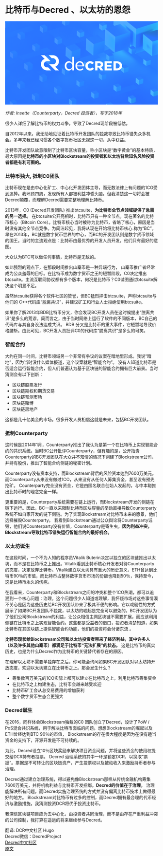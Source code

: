 # 比特币与Decred 、以太坊的恩怨

![stakey](img/btc_dcr_history/header.png)

*作者: Insette（Counterparty，Decred 投资者），写于2018年* 


很少人详细了解比特币的权力斗争，导致了Decred现阶段被低估。

自2012年以来，我无助地见证着比特币开发团队的独裁导致比特币错失众多机会。多年来我已经习惯各个数字货币社区无视这一切，从中获益。

比特币开发团队故意限制了比特币区块容量，称小区块是“数字黄金”的基本特质，最大原因是**比特币的小区块对Blockstream的投资者和以太坊背后知名风险投资者都是有利可图的。** 

### 比特币独大, 抵制C0团队

比特币现在是由中心化矿工、中心化开发团体主导，而无数法律上有问题的1CO受到追捧。我环顾四周，发现所有人都被利益冲昏头脑。但我清楚这一切将会被Decred颠覆，而理解Decred需要完整地理解比特币。

2013年，C0 (Decred开发团队) 推出btcsuite，**为比特币全节点领域提供了急需的另一选择。** 在btcsuite公开亮相时，比特币只有一种全节点，现在著名的比特币核心（Bitcoin Core）。比特币核心当时被称为比特币，省略了核心，原因是当时没有其他全节点竞争。为简洁起见，我将从现在开始将比特币核心 称为“BC”。早在2013年，BC就是数字货币世界的中心，而BC的开发团队则是数字货币领域的国王。当时的主流观点是：比特币由最优秀的开发人员开发，他们只有最好的意图。

大众认为BTC可以做任何事情，比特币是无敌的。
 
如此强烈的观点下，在那段时间推出山寨币是一种异端行为， 山寨币推广者经常成为公众羞辱的目标。在比特币成为数字货币之王的短暂阶段，C0决定推出btcsuite。主流互联网协议都有多个版本，何况是比特币？C0试图通过btcsuite解决这个明显不足。

虽然btcsuite获得各个软件社区的赞誉，但BC猛烈抨击btcsuite，声称btcsuite与他们的 C++代码库“脱离共识”，并建议矿工和行业人士拒绝使用btcsuite。

如果你了解2013年BDB比特币分叉，你会发现BC开发人员在这时候提出“脱离共识”是多么的荒谬。简而言之，由于当时网络上运行了软件的不同版本，BC自己的代码库与其自身没法达成共识。 BDB 分叉是比特币的重大事件，它短暂地导致价格腰斩。由此可见，BC开发人员批评C0的代码库“脱离共识”是多么的可笑。

### 智能合约

大约在同一时间，比特币领域另一个非常有争议的议案在暗地里形成。我说“暗地”，因为当时没什么媒体报道，这个议案就是“智能合约”。
没有人知道比特币是否适合运行智能合约，但人们普遍认为基于区块链的智能合约拥有巨大前景。当时猜测会有以下创新：

* 区块链股票发行
* 区块链期权和期货交易
* 区块链预测市场
* 区块链赌博
* 区块链房地产

这都是几十亿美金的市场。很多开发人员相信这就是未来，包括BC开发团队。

### 抵制Counterparty

这时候是2014年1月，Counterparty推出了我认为是第一个在比特币上实现智能合约的共识系统。当时BC公开批评Counterparty，但有趣的是，公开指责Counterparty的BC开发团队在大众并不知情的情况下创建了Blockstream公司，并持有股份，推出了智能合约侧链的秘密计划。

Counterparty没有资本支持，而Blockstream背后的风险资本达到7600万美元。而Counterparty从来没有做过1CO，从来没有从任何人筹集资金，甚至没有预先挖矿。 Counterparty完全没有资金，它是由匿名联合创始人发起的，与中本聪推出比特币时的理念完全一样。

更重要的是，Counterparty系统需要在链上运行，而Blockstream开发的侧链在链下运行。因此，BC一直以来限制比特币区块容量的举动直接导致Counterparty系统不如自家开发的链下侧链。为了实现Blockstream对比特币未来的愿景，他们选择摧毁Counterparty。 我看到Blockstream通过公众舆论将Counterparty诋毁，他们说Counterparty没有价值，Counterparty是寄生虫。**因为利益冲突，Blockstream导致比特币错失运行智能合约的最好机会。** 

### 以太坊诞生

在这段时间，一个不为人知的程序员Vitalik Buterin决定以独立的区块链推出以太坊，而不是在比特币之上推出。Vitalik看到比特币核心开发者对待Counterparty的态度，决定放弃比特币。Vitalik建立以太坊具有重大的历史意义，ETH曾达到比特币90％的市值，而比特币占整体数字货币市场的份额也降到50％，保持至今，这是比特币永久的伤疤。

在我看来，Counterparty和Blockstream之间的冲突和整个1CO热潮，都可以追溯到一个核心问题：治理。这个问题很少人知道或理解，我怀疑市场对这些事情漠不关心是因为这些历史给BC开发团队带来了极其不便的影响。它以戏剧性的方式展示了如果BC开发团队不独裁，以太坊的崛起是完全可以避免的。BC开发团队为了他们公司Blockstream的利益，让公众相信主网区块链不需要扩展，而应该利用侧链在比特币之上实现智能合约。这些都是受益者的借口，投资者清楚知道，如果比特币在其区块链上提供智能合约功能，他们的投资将会付诸东流 。

**比特币现状给Blockstream公司和以太坊投资者带来了经济利益，其中许多人（以及许多其他山寨币）都满足于比特币“无法扩展”的状态。** 这是比特币的真实历史，也是为什么Decred作为比特币的关键替代者存在的原因。

在理解以太坊不需要单独存在之后，你可能会询问如果BC开发团队对以太坊持开放态度，欢迎以太坊建立在比特币之上。那会发生什么？
* 筹集数百万美元的1CO实际上都可以建立在比特币之上。利用比特币筹集资金
* 在比特币之上构建生态，比特币会越来越受欢迎
* 比特币矿工会从总交易费用的增加获利
* 整个数字货币生态会更强大

### Decred诞生

在2016，同样体会Blockstream独裁的C0 团队创立了Decred，设计了PoW / PoS混合共识系统，用于解决比特币面临的问题。想想Blockstream的崛起以及ETH曾经达到BTC 90％的市值， Blockstream的存在很大程度是因为在没有适当资金的支持下，开源开发是不可持续的。

为此，Decred设立10％区块奖励来解决项目资金问题，并将这些资金的使用权提交给DCR持有者投票。 Decred 治理系统的其中一环是锁定DCR，以换取“票据”。票据是不可转让的区块链资产，产生投票权以及被动收入来激励持币者参与治理。

Decred通过建立治理系统，得以避免像Blockstream那样从传统金融机构筹集7600万美元，并将机构利益与比特币开发捆绑。**Decred的价值在于治理，** 治理能解决所有问题，而Decred实施治理系统的方式并没有偏离比特币技术上做得最好的地方。 Blockstream对比特币有过多的控制，而Decred拥有最合理的代币经济与激励措施，我猜测投资DCR将优于投资比特币。

我深信区块链项目应为去中心化，由投资者共同治理，而不是由存在严重利益冲突的公司控制，我打算在遥远的将来继续参与Decred。



翻译: DCR中文社区 Hugo <br/>
Decred微信：DecredProject <br/>
[Decred中文社区](https://blog.dcrclub.org) <br/>
[原文](https://www.reddit.com/r/decred/comments/6wxueo/your_best_pitch_for_decred/)